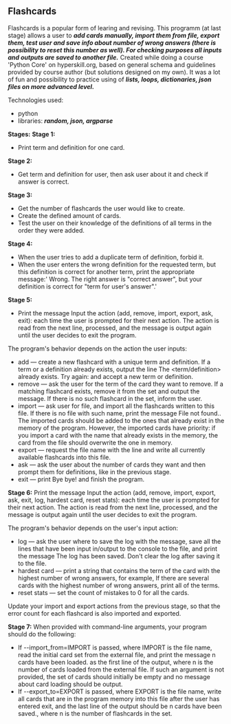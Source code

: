 ## Flashcards
Flashcards is a popular form of learing and revising. This programm (at last stage) allows a user to **_add cards manually, import them from file, export them, test user and save info about number of wrong answers (there is possibility to reset this number as well). For checking purposes all inputs and outputs are saved to another file._**
Created while doing a course 'Python Core' on hyperskill.org, based on general schema and guidelines provided by course author (but solutions designed on my own). It was a lot of fun and possibility to practice using of **_lists, loops, dictionaries, json files on more advanced level._**

Technologies used:
- python
- libraries: **_random, json, argparse_**

**Stages:**
**Stage 1:**
- Print term and definition for one card.

**Stage 2:**
- Get term and definition for user, then ask user about it and check if answer is correct.

**Stage 3:**
- Get the number of flashcards the user would like to create. 
- Create the defined amount of cards. 
- Test the user on their knowledge of the definitions of all terms in the order they were added.

**Stage 4:**
- When the user tries to add a duplicate term of definition, forbid it. 
- When the user enters the wrong definition for the requested term, but this definition is correct for another term, print the appropriate message:' Wrong. The right answer is "correct answer", but your definition is correct for "term for user's answer".'

**Stage 5:**
- Print the message Input the action (add, remove, import, export, ask, exit): each time the user is prompted for their next action. The action is read from the next line, processed, and the message is output again until the user decides to exit the program.

The program's behavior depends on the action the user inputs:
- add — create a new flashcard with a unique term and definition.  If a term or a definition already exists, output the line The <term/definition> already exists. Try again: and accept a new term or definition.
- remove — ask the user for the term of the card they want to remove. If a matching flashcard exists, remove it from the set and output the message. If there is no such flashcard in the set, inform the user.
- import — ask user for file, and import all the flashcards written to this file. If there is no file with such name, print the message File not found.. The imported cards should be added to the ones that already exist in the memory of the program. However, the imported cards have priority: if you import a card with the name that already exists in the memory, the card from the file should overwrite the one in memory.
- export — request the file name with the line and write all currently available flashcards into this file.
- ask — ask the user about the number of cards they want and then prompt them for definitions, like in the previous stage.
- exit — print Bye bye! and finish the program.


**Stage 6:**
Print the message Input the action (add, remove, import, export, ask, exit, log, hardest card, reset stats): each time the user is prompted for their next action. The action is read from the next line, processed, and the message is output again until the user decides to exit the program.

The program's behavior depends on the user's input action:
- log — ask the user where to save the log with the message, save all the lines that have been input in/output to the console to the file, and print the message The log has been saved. Don't clear the log after saving it to the file.
- hardest card — print a string that contains the term of the card with the highest number of wrong answers, for example, If there are several cards with the highest number of wrong answers, print all of the terms.
- reset stats — set the count of mistakes to 0 for all the cards.

Update your import and export actions from the previous stage, so that the error count for each flashcard is also imported and exported.

**Stage 7:**
When provided with command-line arguments, your program should do the following:
- If --import_from=IMPORT is passed, where IMPORT is the file name, read the initial card set from the external file, and print the message n cards have been loaded. as the first line of the output, where n is the number of cards loaded from the external file. If such an argument is not provided, the set of cards should initially be empty and no message about card loading should be output.
- If --export_to=EXPORT is passed, where EXPORT is the file name, write all cards that are in the program memory into this file after the user has entered exit, and the last line of the output should be n cards have been saved., where n is the number of flashcards in the set.
